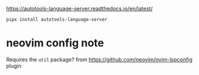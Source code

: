 https://autotools-language-server.readthedocs.io/en/latest/
```
pipx install autotools-language-server
```

# neovim config note
Requires the `util` package? from https://github.com/neovim/nvim-lspconfig plugin